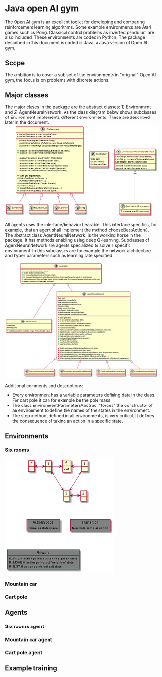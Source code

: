 # Java open AI gym
The [Open AI gym](https://gym.openai.com/envs/#classic_control) is an excellent toolkit for developing and comparing reinforcement learning algorithms. 
Some example environments are Atari games such as Pong. Classical control problems as inverted pendulum are also included. These environments are coded in Python.
The package described in this document is coded in Java, a Java version of Open AI gym.  
## Scope
The ambition is to cover a sub set of the environments in "original" Open AI gym, the focus is on problems with discrete actions. 


## Major classes 
The major clases in the package are the abstract classes: 1) Environment and 2) AgentNeuralNetwork.
As the class diagram below shows subclasses of Environment implements different environments. These are described later in the document.
![node](..\java_ai_gym\mdpics\classes_environment.png)

All agents uses the interface/behavior Learable. This interface specifies, for example, that an agent shall implement the method chooseBestAction().
The abstract class AgentNeuralNetwork, is the working horse in the package. It has methods enabling using deep Q-learning.
Subclasses of AgentNeuralNetwork are agents specialized to solve a specific environment. In this subclasses are for example the network architecture and hyper parameters such as learning rate specified.

![node](..\java_ai_gym\mdpics\classes_agent.png)

Additional comments and descriptions:
* Every environment has a variable parameters defining data in the class. For cart pole it can for example be the pole mass.
* The class EnvironmentParametersAbstract "forces" the constructor of an environment to define the names of the states in the environment.
* The step method, defined in all environments, is very critical. It defines the consequence of taking an action in a specific state.

## Environments
### Six rooms

![node](..\java_ai_gym\mdpics\6room_environment.png)

### Mountain car

### Cart pole

## Agents
### Six rooms agent

### Mountain car agent

### Cart pole agent

## Example training




